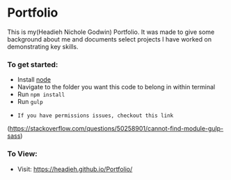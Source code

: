 # Portfolio

This is my(Headieh Nichole Godwin) Portfolio. It was made to give some background about me and
documents select projects I have worked on demonstrating key skills.

### To get started:
-   Install [node](https://nodejs.org/en/)
-   Navigate to the folder you want this code to belong in within terminal
-   Run `npm install`
-   Run `gulp`
-	  If you have permissions issues, checkout this link
(https://stackoverflow.com/questions/50258901/cannot-find-module-gulp-sass)

### To View:
- Visit: https://headieh.github.io/Portfolio/
